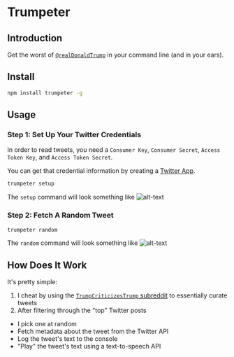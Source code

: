 # Trumpeter

## Introduction
Get the worst of [`@realDonaldTrump`](https://twitter.com/realDonaldTrump) in your command line (and in your ears).

## Install
```bash
npm install trumpeter -g
```

## Usage

### Step 1: Set Up Your Twitter Credentials

In order to read tweets, you need a `Consumer Key`, `Consumer Secret`, `Access Token Key`, and `Access Token Secret`.

You can get that credential information by creating a [Twitter App](https://apps.twitter.com/).

```bash
trumpeter setup
```

The `setup` command will look something like
![alt-text](https://imgur.com/F4zFPnG.png)

### Step 2: Fetch A Random Tweet

```bash
trumpeter random
```

The `random` command will look something like
![alt-text](https://imgur.com/maZodWc.png)

## How Does It Work

It's pretty simple:

1. I cheat by using the [`TrumpCriticizesTrump` subreddit](https://www.reddit.com/r/TrumpCriticizesTrump) to essentially curate tweets
2. After filtering through the "top" Twitter posts
  * I pick one at random
  * Fetch metadata about the tweet from the Twitter API
  * Log the tweet's text to the console
  * "Play" the tweet's text using a text-to-speech API
